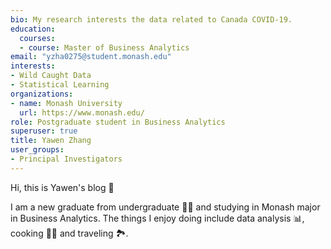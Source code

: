 ```yaml
---
bio: My research interests the data related to Canada COVID-19.
education:
  courses:
  - course: Master of Business Analytics
email: "yzha0275@student.monash.edu"
interests:
- Wild Caught Data
- Statistical Learning
organizations:
- name: Monash University
  url: https://www.monash.edu/
role: Postgraduate student in Business Analytics
superuser: true
title: Yawen Zhang
user_groups:
- Principal Investigators
---
```


Hi, this is Yawen's blog :thought_balloon:
  
I am a new graduate from undergraduate :woman_student: and studying in Monash major in Business Analytics. The things I enjoy doing include data analysis :bar_chart:, cooking :woman_cook: and traveling :national_park:. 
